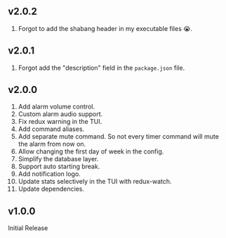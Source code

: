 ## v2.0.2

1. Forgot to add the shabang header in my executable files 😭.

## v2.0.1

1. Forgot add the "description" field in the `package.json` file.

## v2.0.0

1. Add alarm volume control.
1. Custom alarm audio support.
1. Fix redux warning in the TUI.
1. Add command aliases.
1. Add separate mute command. So not every timer command will mute the alarm
   from now on.
1. Allow changing the first day of week in the config.
1. Simplify the database layer.
1. Support auto starting break.
1. Add notification logo.
1. Update stats selectively in the TUI with redux-watch.
1. Update dependencies.

## v1.0.0

Initial Release
